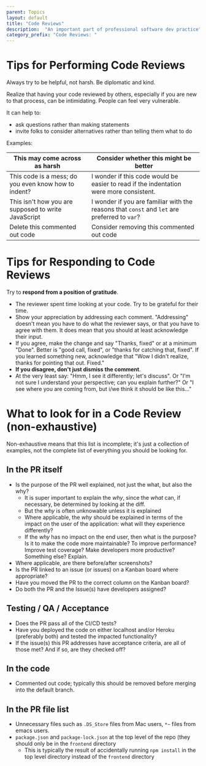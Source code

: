 ```yaml
---
parent: Topics
layout: default
title: "Code Reviews"
description:  "An important part of professional software dev practice"
category_prefix: "Code Reviews: "
---
```


# Tips for Performing Code Reviews

Always try to be helpful, not harsh.  Be diplomatic and kind.

Realize that having your code reviewed by others, especially if you are new to that process, can be intimidating.  People can feel very vulnerable.

It can help to:
* ask questions rather than making statements
* invite folks to consider alternatives rather than telling them what to do

Examples: 

| This may come across as harsh |  Consider whether this might be better |
|-------------------------------|-----------------------------------------|
| This code is a mess; do you even know how to indent? | I wonder if this code would be easier to read if the indentation were more consistent. |
| This isn't how you are supposed to write JavaScript | I wonder if you are familiar with the reasons that `const` and `let` are preferred to  `var`? |
| Delete this  commented out code | Consider removing this commented out code  |

# Tips for Responding to Code Reviews

Try to **respond from a position of gratitude**.  

- The reviewer spent time looking at your code.  Try to be grateful for their time.
- Show your appreciation by addressing each comment.  "Addressing" doesn't mean you have to do what the reviewer says, or that you have to agree with them.  It does mean that you should at least acknowledge their input.
- If you agree, make the change and say "Thanks, fixed" or at a minimum "Done".   Better is "good call, fixed", or "thanks for catching that, fixed".  If you learned something new, acknowledge that "Wow I didn't realize, thanks for pointing that out. Fixed."
- **If you disagree, don't just dismiss the comment**.  
- At the very least say: "Hmm, I see it differently; let's discuss".  Or "I'm not sure I understand your perspective; can you explain further?" Or "I see where you are coming from, but i/we think it should be like this..."
  
# What to look for in a Code Review (non-exhaustive)

Non-exhaustive means that this list is incomplete; it's just a collection of examples, not the complete list of everything you should be looking for.

## In the PR itself

* Is the purpose of the PR well explained, not just the what, but also the why?
  - It is super important to explain the *why*, since the *what* can, if necessary, be determined by looking at the diff.
  - But the *why* is often unknowable unless it is explained
  - Where applicable, the *why* should be explained in terms of the impact on the user of the application: what will they experience differently?
  - If the *why* has no impact on the end user, then what is the purpose?  Is it to make the code more maintainable?  To improve performance?  Improve test coverage?  Make developers more productive? Something else?  Explain.
* Where applicable, are there before/after screenshots?
* Is the PR linked to an issue (or issues) on a Kanban board where appropriate?
* Have you moved the PR to the correct column on the Kanban board?
* Do both the PR and the Issue(s) have developers assigned?

## Testing / QA / Acceptance
* Does the PR pass all of the CI/CD tests?
* Have you deployed the code on either localhost and/or Heroku (preferably both) and tested the impacted functionality?
* If the issue(s) this PR addresses have acceptance criteria, are all of those met?  And if so, are they checked off?

## In the code

* Commented out code; typically this should be removed before merging into the default branch.

## In the PR file list

* Unnecessary files such as `.DS_Store` files from Mac users, `*~` files from emacs users.
* `package.json` and `package-lock.json` at the top level of the repo (they should only be in the `frontend` directory
  - This is typically the result of accidentally running `npm install` in the top level directory instead of the `frontend` directory

